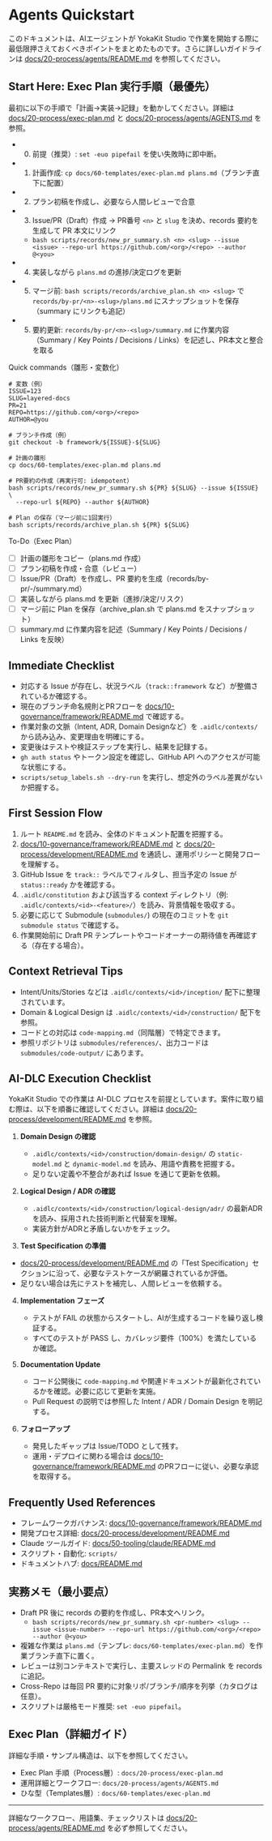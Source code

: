 # Agents Quickstart

このドキュメントは、AIエージェントが YokaKit Studio で作業を開始する際に最低限押さえておくべきポイントをまとめたものです。さらに詳しいガイドラインは [docs/20-process/agents/README.md](docs/20-process/agents/README.md) を参照してください。

## Start Here: Exec Plan 実行手順（最優先）
最初に以下の手順で「計画→実装→記録」を動かしてください。詳細は [docs/20-process/exec-plan.md](docs/20-process/exec-plan.md) と [docs/20-process/agents/AGENTS.md](docs/20-process/agents/AGENTS.md) を参照。

- 0) 前提（推奨）: `set -euo pipefail` を使い失敗時に即中断。
- 1) 計画作成: `cp docs/60-templates/exec-plan.md plans.md`（ブランチ直下に配置）
- 2) プラン初稿を作成し、必要なら人間レビューで合意
- 3) Issue/PR（Draft）作成 → PR番号 `<n>` と `slug` を決め、records 要約を生成して PR 本文にリンク
  - `bash scripts/records/new_pr_summary.sh <n> <slug> --issue <issue> --repo-url https://github.com/<org>/<repo> --author @<you>`
- 4) 実装しながら `plans.md` の進捗/決定ログを更新
- 5) マージ前: `bash scripts/records/archive_plan.sh <n> <slug>` で `records/by-pr/<n>-<slug>/plans.md` にスナップショットを保存（summary にリンクも追記）
 - 5) 要約更新: `records/by-pr/<n>-<slug>/summary.md` に作業内容（Summary / Key Points / Decisions / Links）を記述し、PR本文と整合を取る

Quick commands（雛形・変数化）
```
# 変数（例）
ISSUE=123
SLUG=layered-docs
PR=21
REPO=https://github.com/<org>/<repo>
AUTHOR=@you

# ブランチ作成（例）
git checkout -b framework/${ISSUE}-${SLUG}

# 計画の雛形
cp docs/60-templates/exec-plan.md plans.md

# PR要約の作成（再実行可: idempotent）
bash scripts/records/new_pr_summary.sh ${PR} ${SLUG} --issue ${ISSUE} \
  --repo-url ${REPO} --author ${AUTHOR}

# Plan の保存（マージ前に1回実行）
bash scripts/records/archive_plan.sh ${PR} ${SLUG}
```

To-Do（Exec Plan）
- [ ] 計画の雛形をコピー（plans.md 作成）
- [ ] プラン初稿を作成・合意（レビュー）
- [ ] Issue/PR（Draft）を作成し、PR 要約を生成（records/by-pr/<pr>-<slug>/summary.md）
- [ ] 実装しながら plans.md を更新（進捗/決定/リスク）
- [ ] マージ前に Plan を保存（archive_plan.sh で plans.md をスナップショット）
- [ ] summary.md に作業内容を記述（Summary / Key Points / Decisions / Links を反映）

## Immediate Checklist
- 対応する Issue が存在し、状況ラベル（`track::framework` など）が整備されているか確認する。
- 現在のブランチ命名規則とPRフローを [docs/10-governance/framework/README.md](docs/10-governance/framework/README.md) で確認する。
- 作業対象の文脈（Intent, ADR, Domain Designなど）を `.aidlc/contexts/` から読み込み、変更理由を明確にする。
- 変更後はテストや検証ステップを実行し、結果を記録する。
- `gh auth status` やトークン設定を確認し、GitHub API へのアクセスが可能な状態にする。
- `scripts/setup_labels.sh --dry-run` を実行し、想定外のラベル差異がないか把握する。

## First Session Flow
1. ルート `README.md` を読み、全体のドキュメント配置を把握する。
2. [docs/10-governance/framework/README.md](docs/10-governance/framework/README.md) と [docs/20-process/development/README.md](docs/20-process/development/README.md) を通読し、運用ポリシーと開発フローを理解する。
3. GitHub Issue を `track::` ラベルでフィルタし、担当予定の Issue が `status::ready` かを確認する。
4. `.aidlc/constitution` および該当する context ディレクトリ（例: `.aidlc/contexts/<id>-<feature>/`）を読み、背景情報を吸収する。
5. 必要に応じて Submodule (`submodules/`) の現在のコミットを `git submodule status` で確認する。
6. 作業開始前に Draft PR テンプレートやコードオーナーの期待値を再確認する（存在する場合）。

## Context Retrieval Tips
- Intent/Units/Stories などは `.aidlc/contexts/<id>/inception/` 配下に整理されています。
- Domain & Logical Design は `.aidlc/contexts/<id>/construction/` 配下を参照。
- コードとの対応は `code-mapping.md`（同階層）で特定できます。
- 参照リポジトリは `submodules/references/`、出力コードは `submodules/code-output/` にあります。

## AI-DLC Execution Checklist
YokaKit Studio での作業は AI-DLC プロセスを前提としています。案件に取り組む際は、以下を順番に確認してください。詳細は [docs/20-process/development/README.md](docs/20-process/development/README.md) を参照。

1. **Domain Design の確認**  
   - `.aidlc/contexts/<id>/construction/domain-design/` の `static-model.md` と `dynamic-model.md` を読み、用語や責務を把握する。  
   - 足りない定義や不整合があれば Issue を通じて更新を依頼。

2. **Logical Design / ADR の確認**  
   - `.aidlc/contexts/<id>/construction/logical-design/adr/` の最新ADRを読み、採用された技術判断と代替案を理解。  
   - 実装方針がADRと矛盾しないかをチェック。

3. **Test Specification の準備**  
  - [docs/20-process/development/README.md](docs/20-process/development/README.md) の「Test Specification」セクションに沿って、必要なテストケースが網羅されているか評価。  
   - 足りない場合は先にテストを補完し、人間レビューを依頼する。

4. **Implementation フェーズ**  
   - テストが FAIL の状態からスタートし、AIが生成するコードを繰り返し検証する。  
   - すべてのテストが PASS し、カバレッジ要件（100%）を満たしているか確認。

5. **Documentation Update**  
   - コード公開後に `code-mapping.md` や関連ドキュメントが最新化されているかを確認。必要に応じて更新を実施。  
   - Pull Request の説明では参照した Intent / ADR / Domain Design を明記する。

6. **フォローアップ**  
   - 発見したギャップは Issue/TODO として残す。  
   - 運用・デプロイに関わる場合は [docs/10-governance/framework/README.md](docs/10-governance/framework/README.md) のPRフローに従い、必要な承認を取得する。

## Frequently Used References
- フレームワークガバナンス: [docs/10-governance/framework/README.md](docs/10-governance/framework/README.md)
- 開発プロセス詳細: [docs/20-process/development/README.md](docs/20-process/development/README.md)
- Claude ツールガイド: [docs/50-tooling/claude/README.md](docs/50-tooling/claude/README.md)
- スクリプト・自動化: `scripts/`
- ドキュメントハブ: [docs/README.md](docs/README.md)

## 実務メモ（最小要点）
- Draft PR 後に records の要約を作成し、PR本文へリンク。
  - `bash scripts/records/new_pr_summary.sh <pr-number> <slug> --issue <issue-number> --repo-url https://github.com/<org>/<repo> --author @<you>`
- 複雑な作業は `plans.md`（テンプレ: `docs/60-templates/exec-plan.md`）を作業ブランチ直下に置く。
- レビューは別コンテキストで実行し、主要スレッドの Permalink を records に追記。
- Cross-Repo は毎回 PR 要約に対象リポ/ブランチ/順序を列挙（カタログは任意）。
- スクリプトは厳格モード推奨: `set -euo pipefail`。

## Exec Plan（詳細ガイド）
詳細な手順・サンプル構造は、以下を参照してください。
- Exec Plan 手順（Process層）: `docs/20-process/exec-plan.md`
- 運用詳細とワークフロー: `docs/20-process/agents/AGENTS.md`
- ひな型（Templates層）: `docs/60-templates/exec-plan.md`

---
詳細なワークフロー、用語集、チェックリストは [docs/20-process/agents/README.md](docs/20-process/agents/README.md) を必ず参照してください。
